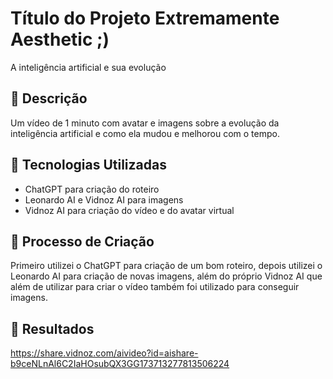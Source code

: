 
# Título do Projeto Extremamente Aesthetic ;)
A inteligência artificial e sua evolução

## 📒 Descrição
Um vídeo de 1 minuto com avatar e imagens sobre a evolução da inteligência artificial e como ela mudou e melhorou com o tempo.

## 🤖 Tecnologias Utilizadas
- ChatGPT para criação do roteiro
- Leonardo AI e Vidnoz AI para imagens
- Vidnoz AI para criação do vídeo e do avatar virtual

## 🧐 Processo de Criação
 Primeiro utilizei o ChatGPT para criação de um bom roteiro, depois utilizei o Leonardo AI para criação de novas imagens, além do próprio Vidnoz AI que além de utilizar para criar o vídeo também foi utilizado para conseguir imagens.

## 🚀 Resultados
https://share.vidnoz.com/aivideo?id=aishare-b9ceNLnAl6C2IaHOsubQX3GG173713277813506224
